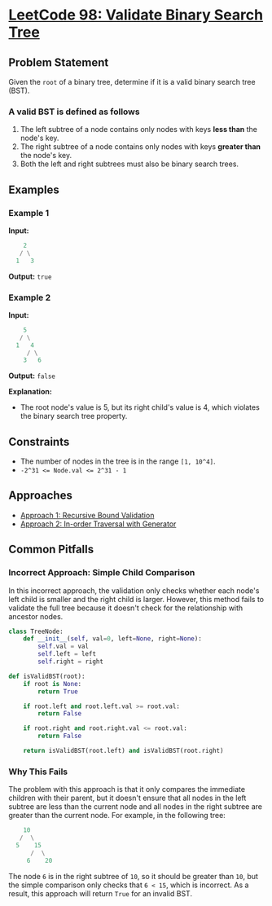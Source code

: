 # [LeetCode 98: Validate Binary Search Tree](https://leetcode.com/problems/validate-binary-search-tree/)

## Problem Statement

Given the `root` of a binary tree, determine if it is a valid binary search tree (BST).

### A valid BST is defined as follows

1. The left subtree of a node contains only nodes with keys **less than** the node's key.
2. The right subtree of a node contains only nodes with keys **greater than** the node's key.
3. Both the left and right subtrees must also be binary search trees.

## Examples

### Example 1

**Input:**

```python
    2
   / \
  1   3
```

**Output:** `true`

### Example 2

**Input:**

```python
    5
   / \
  1   4
     / \
    3   6
```

**Output:** `false`

**Explanation:**

- The root node's value is 5, but its right child's value is 4, which violates the binary search tree property.

## Constraints

- The number of nodes in the tree is in the range `[1, 10^4]`.
- `-2^31 <= Node.val <= 2^31 - 1`

## Approaches

- [Approach 1: Recursive Bound Validation](./solution_1/)
- [Approach 2: In-order Traversal with Generator](./solution_2/)

## Common Pitfalls

### Incorrect Approach: Simple Child Comparison

In this incorrect approach, the validation only checks whether each node's left child is smaller and the right child is larger. However, this method fails to validate the full tree because it doesn't check for the relationship with ancestor nodes.

```python
class TreeNode:
    def __init__(self, val=0, left=None, right=None):
        self.val = val
        self.left = left
        self.right = right

def isValidBST(root):
    if root is None:
        return True

    if root.left and root.left.val >= root.val:
        return False

    if root.right and root.right.val <= root.val:
        return False

    return isValidBST(root.left) and isValidBST(root.right)
```

### Why This Fails

The problem with this approach is that it only compares the immediate children with their parent, but it doesn't ensure that all nodes in the left subtree are less than the current node and all nodes in the right subtree are greater than the current node. For example, in the following tree:

```python
    10
   /  \
  5    15
      /  \
     6    20
```

The node `6` is in the right subtree of `10`, so it should be greater than `10`, but the simple comparison only checks that `6 < 15`, which is incorrect. As a result, this approach will return `True` for an invalid BST.
